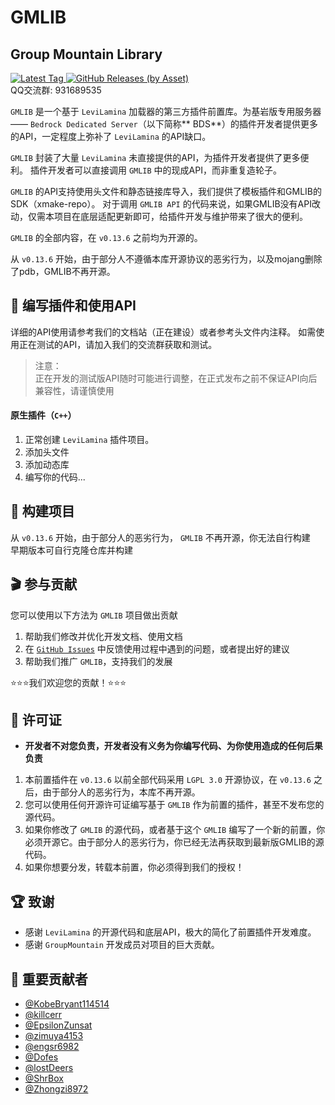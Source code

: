# GMLIB
## Group Mountain Library
[![Latest Tag](https://img.shields.io/github/v/tag/GroupMountain/GMLIB?label=LATEST%20TAG&style=for-the-badge)
![GitHub Releases (by Asset)](https://img.shields.io/github/downloads/GroupMountain/GMLIB/latest/total?style=for-the-badge)
](https://github.com/GroupMountain/GMLIB/releases/latest)  
QQ交流群: 931689535

`GMLIB` 是一个基于 `LeviLamina` 加载器的第三方插件前置库。为基岩版专用服务器 —— `Bedrock Dedicated Server`（以下简称**
BDS**）的插件开发者提供更多的API，一定程度上弥补了 `LeviLamina` 的API缺口。

`GMLIB` 封装了大量 `LeviLamina` 未直接提供的API，为插件开发者提供了更多便利。
插件开发者可以直接调用 `GMLIB` 中的现成API，而非重复造轮子。

`GMLIB` 的API支持使用头文件和静态链接库导入，我们提供了模板插件和GMLIB的SDK（xmake-repo）。
对于调用 `GMLIB API` 的代码来说，如果GMLIB没有API改动，仅需本项目在底层适配更新即可，给插件开发与维护带来了很大的便利。

`GMLIB` 的全部内容，在 `v0.13.6` 之前均为开源的。  

从 `v0.13.6` 开始，由于部分人不遵循本库开源协议的恶劣行为，以及mojang删除了pdb，GMLIB不再开源。


## 📕 编写插件和使用API
详细的API使用请参考我们的文档站（正在建设）或者参考头文件内注释。
如需使用正在测试的API，请加入我们的交流群获取和测试。
> 注意：  
> 正在开发的测试版API随时可能进行调整，在正式发布之前不保证API向后兼容性，请谨慎使用

#### 原生插件（`C++`）
1. 正常创建 `LeviLamina` 插件项目。
2. 添加头文件
3. 添加动态库
4. 编写你的代码...

## 🔨 构建项目
从 `v0.13.6` 开始，由于部分人的恶劣行为， `GMLIB` 不再开源，你无法自行构建  
早期版本可自行克隆仓库并构建

## 🎬 参与贡献

您可以使用以下方法为 `GMLIB` 项目做出贡献  

1. 帮助我们修改并优化开发文档、使用文档
2. 在 [`GitHub Issues`](https://github.com/GroupMountain/GMLIB/issues) 中反馈使用过程中遇到的问题，或者提出好的建议
3. 帮助我们推广 `GMLIB`，支持我们的发展

⭐⭐⭐我们欢迎您的贡献！⭐⭐⭐

## 📍 许可证
- **开发者不对您负责，开发者没有义务为你编写代码、为你使用造成的任何后果负责**
1. 本前置插件在 `v0.13.6` 以前全部代码采用 `LGPL 3.0` 开源协议，在 `v0.13.6` 之后，由于部分人的恶劣行为，本库不再开源。
2. 您可以使用任何开源许可证编写基于 `GMLIB` 作为前置的插件，甚至不发布您的源代码。
3. 如果你修改了 `GMLIB` 的源代码，或者基于这个 `GMLIB` 编写了一个新的前置，你必须开源它。由于部分人的恶劣行为，你已经无法再获取到最新版GMLIB的源代码。
4. 如果你想要分发，转载本前置，你必须得到我们的授权！

## 🏆 致谢
- 感谢 `LeviLamina` 的开源代码和底层API，极大的简化了前置插件开发难度。
- 感谢 `GroupMountain` 开发成员对项目的巨大贡献。

## 💎 重要贡献者
- [@KobeBryant114514](https://github.com/KobeBryant114514)
- [@killcerr](https://github.com/killcerr)
- [@EpsilonZunsat](https://github.com/EpsilonZunsat)
- [@zimuya4153](https://github.com/zimuya4153)
- [@engsr6982](https://github.com/engsr6982)
- [@Dofes](https://github.com/Dofes)
- [@lostDeers](https://github.com/lostDeers)
- [@ShrBox](https://github.com/ShrBox)
- [@Zhongzi8972](https://github.com/Zhongzi8972)